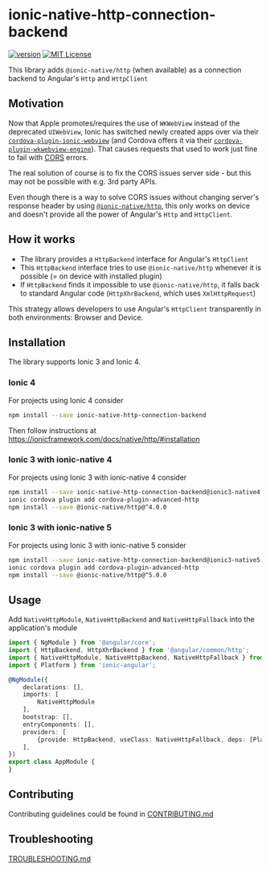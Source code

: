 # ionic-native-http-connection-backend

[![version](https://img.shields.io/npm/v/ionic-native-http-connection-backend.svg?style=flat-square)](http://npm.im/ionic-native-http-connection-backend)
[![MIT License](https://img.shields.io/npm/l/component-library.svg?style=flat-square)](http://opensource.org/licenses/MIT)

This library adds `@ionic-native/http` (when available) as a connection backend to Angular's `Http` and `HttpClient`

## Motivation

Now that Apple promotes/requires the use of `WKWebView` instead of the deprecated `UIWebView`, Ionic has switched newly created apps over via their [`cordova-plugin-ionic-webview`](https://github.com/ionic-team/cordova-plugin-ionic-webview) 
(and Cordova offers it via their [`cordova-plugin-wkwebview-engine`](https://github.com/apache/cordova-plugin-wkwebview-engine)). That causes requests that used to work just fine to fail with [CORS](https://developer.mozilla.org/en-US/docs/Web/HTTP/CORS) errors.

The real solution of course is to fix the CORS issues server side - but this may not be possible with e.g. 3rd party APIs.

Even though there is a way to solve CORS issues without changing server's response header by using [`@ionic-native/http`](https://ionicframework.com/docs/native/http/), this only works on device and doesn't provide all the power of Angular's `Http` and `HttpClient`.

## How it works

- The library provides a `HttpBackend` interface for Angular's `HttpClient`
- This `HttpBackend` interface tries to use `@ionic-native/http` whenever it is possible (= on device with installed plugin)
- If `HttpBackend` finds it impossible to use `@ionic-native/http`, it falls back to standard Angular code (`HttpXhrBackend`, which uses `XmlHttpRequest`)

This strategy allows developers to use Angular's `HttpClient` transparently in both environments: Browser and Device.

## Installation

The library supports Ionic 3 and Ionic 4.

### Ionic 4

For projects using Ionic 4 consider

```bash
npm install --save ionic-native-http-connection-backend
```

Then follow instructions at https://ionicframework.com/docs/native/http/#installation

### Ionic 3 with ionic-native 4

For projects using Ionic 3 with ionic-native 4 consider

```bash
npm install --save ionic-native-http-connection-backend@ionic3-native4
ionic cordova plugin add cordova-plugin-advanced-http
npm install --save @ionic-native/http@^4.0.0

```

### Ionic 3 with ionic-native 5

For projects using Ionic 3 with ionic-native 5 consider

```bash
npm install --save ionic-native-http-connection-backend@ionic3-native5
ionic cordova plugin add cordova-plugin-advanced-http
npm install --save @ionic-native/http@^5.0.0

```

## Usage

Add `NativeHttpModule`, `NativeHttpBackend` and `NativeHttpFallback` into the application's module

```typescript
import { NgModule } from '@angular/core';
import { HttpBackend, HttpXhrBackend } from '@angular/common/http';
import { NativeHttpModule, NativeHttpBackend, NativeHttpFallback } from 'ionic-native-http-connection-backend';
import { Platform } from 'ionic-angular';

@NgModule({
    declarations: [],
    imports: [
        NativeHttpModule
    ],
    bootstrap: [],
    entryComponents: [],
    providers: [
        {provide: HttpBackend, useClass: NativeHttpFallback, deps: [Platform, NativeHttpBackend, HttpXhrBackend]},
    ],
})
export class AppModule {
}
```

## Contributing

Contributing guidelines could be found in [CONTRIBUTING.md](CONTRIBUTING.md)

## Troubleshooting

[TROUBLESHOOTING.md](TROUBLESHOOTING.md)
